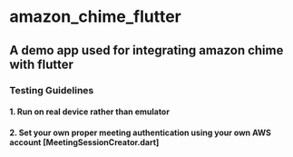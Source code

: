 # amazon_chime_flutter

<h2>A demo app used for integrating amazon chime with flutter </h2>

<h3>Testing Guidelines</h3>

<p>
<h4>1. Run on real device rather than emulator</h4>
<h4>2. Set your own proper meeting authentication using your own AWS account [MeetingSessionCreator.dart]</h4>
</p>
